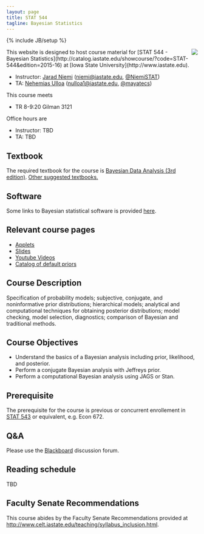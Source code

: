 ```yaml
---
layout: page
title: STAT 544
tagline: Bayesian Statistics
---
```

{% include JB/setup %}

<img src="http://upload.wikimedia.org/wikipedia/commons/thumb/e/ed/Bayes_icon.svg/200px-Bayes_icon.svg.png" align="right" />
This website is designed to host course material for [STAT 544 - Bayesian Statistics](http://catalog.iastate.edu/showcourse/?code=STAT-544&edition=2015-16) at [Iowa State University](http://www.iastate.edu).

- Instructor: [Jarad Niemi](http://jarad.me) (<niemi@iastate.edu>, [@NiemiSTAT](https://twitter.com/NiemiSTAT))
- TA: [Nehemias Ulloa](https://twitter.com/mayatecs) (<nulloa1@iastate.edu>, [@mayatecs](https://twitter.com/mayatecs))

This course meets

- TR 8-9:20 Gilman 3121

Office hours are

- Instructor: TBD
- TA: TBD

## Textbook

The required textbook for the course is [Bayesian Data Analysis (3rd edition)](http://www.amazon.com/gp/product/1439840954/ref=as_li_tl?ie=UTF8&camp=1789&creative=390957&creativeASIN=1439840954&linkCode=as2&tag=jarnieassprod-20&linkId=3HFCNUPX52YW2EVV). [Other suggested textbooks.](textbook.html)

## Software 

Some links to Bayesian statistical software is provided [here](software.html).

## Relevant course pages

- [Applets](applets.html)
- [Slides](slides)
- [Youtube Videos](https://www.youtube.com/playlist?list=PLFHD4aOUZFp0Xhzd5j1nWnExD54xJfnJX)
- [Catalog of default priors](http://www.stats.org.uk/priors/noninformative/YangBerger1998.pdf)

## Course Description

Specification of probability models; subjective, conjugate, and noninformative prior distributions; hierarchical models; analytical and computational techniques for obtaining posterior distributions; model checking, model selection, diagnostics; comparison of Bayesian and traditional methods. 

## Course Objectives

- Understand the basics of a Bayesian analysis including prior, likelihood, and posterior. 
- Perform a conjugate Bayesian analysis with Jeffreys prior.
- Perform a computational Bayesian analysis using JAGS or Stan.

## Prerequisite

The prerequisite for the course is previous or concurrent enrollement in [STAT 543](http://catalog.iastate.edu/showcourse/?code=STAT-543&edition=2014-15) or equivalent, e.g. Econ 672. 


## Q&A

Please use the [Blackboard](http://bb.its.iastate.edu/) discussion forum. 


## Reading schedule

TBD

## Faculty Senate Recommendations

This course abides by the Faculty Senate Recommendations provided at <http://www.celt.iastate.edu/teaching/syllabus_inclusion.html>.

